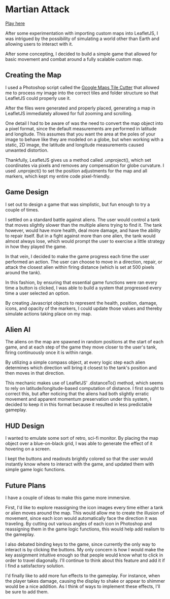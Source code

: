 # Martian Attack

[Play here](https://kestralttr.github.io/MartianAttack/)

After some experimentation with importing custom maps into LeafletJS, I was intrigued by the possibility of simulating a world other than Earth and allowing users to interact with it.

After some concepting, I decided to build a simple game that allowed for basic movement and combat around a fully scalable custom map.

## Creating the Map

I used a Photoshop script called the [Google Maps Tile Cutter](https://github.com/bramus/photoshop-google-maps-tile-cutter) that allowed me to process my image into the correct tiles and folder structure so that LeafletJS could properly use it.

After the files were generated and properly placed, generating a map in LeafletJS immediately allowed for full zooming and scrolling.

One detail I had to be aware of was the need to convert the map object into a pixel format, since the default measurements are performed in latitude and longitude.  This assumes that you want the area at the poles of your image to behave like they are modeled on a globe, but when working with a static, 2D image, the latitude and longitude measurements caused unwanted distortion.

Thankfully, LeafletJS gives us a method called .unproject(), which set coordinates via pixels and removes any compensation for globe curvature.  I used .unproject() to set the position adjustments for the map and all markers, which kept my entire code pixel-friendly.

## Game Design

I set out to design a game that was simplistic, but fun enough to try a couple of times.

I settled on a standard battle against aliens.  The user would control a tank that moves slightly slower than the multiple aliens trying to find it.  The tank however, would have more health, deal more damage, and have the ability to repair itself.  But in a fight against more than one alien, the tank would almost always lose, which would prompt the user to exercise a little strategy in how they played the game.

In that vein, I decided to make the game progress each time the user performed an action.  The user can choose to move in a direction, repair, or attack the closest alien within firing distance (which is set at 500 pixels around the tank).

In this fashion, by ensuring that essential game functions were ran every time a button is clicked, I was able to build a system that progressed every time a user selected an option.

By creating Javascript objects to represent the health, position, damage, icons, and opacity of the markers, I could update those values and thereby simulate actions taking place on my map.

## Alien AI

The aliens on the map are spawned in random positions at the start of each game, and at each step of the game they move closer to the user's tank, firing continuously once it is within range.

By utilizing a simple compass object, at every logic step each alien determines which direction will bring it closest to the tank's position and then moves in that direction.

This mechanic makes use of LeafletJS' .distanceTo() method, which seems to rely on latitude/longitude-based computation of distance.  I first sought to correct this, but after noticing that the aliens had both slightly erratic movement and apparent momentum preservation under this system, I decided to keep it in this format because it resulted in less predictable gameplay.

## HUD Design

I wanted to emulate some sort of retro, sci-fi monitor.  By placing the map object over a blue-on-black grid, I was able to generate the effect of it hovering on a screen.

I kept the buttons and readouts brightly colored so that the user would instantly know where to interact with the game, and updated them with simple game logic functions.

## Future Plans

I have a couple of ideas to make this game more immersive.

First, I'd like to explore reassigning the icon images every time either a tank or alien moves around the map.  This would allow me to create the illusion of movement, since each icon would automatically face the direction it was traveling.  By cutting out various angles of each icon in Photoshop and reassigning them in the game logic functions, this would help add realism to the gameplay.

I also debated binding keys to the game, since currently the only way to interact is by clicking the buttons.  My only concern is how I would make the key assignment intuitive enough so that people would know what to click in order to travel diagonally.  I'll continue to think about this feature and add it if I find a satisfactory solution.

I'd finally like to add more fun effects to the gameplay.  For instance, when the player takes damage, causing the display to shake or appear to shimmer would be a nice addition.  As I think of ways to implement these effects, I'll be sure to add them.
